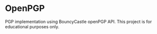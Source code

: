 # OpenPGP

PGP implementation using BouncyCastle openPGP API. This project is for educational purposes only.
